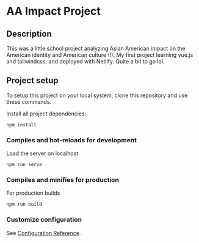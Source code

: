 # AA Impact Project

## Description
This was a little school project analyzing Asian American impact on the American identity and American culture (!).
My first project learning vue.js and tailwindcss, and deployed with Netlify. Quite a bit to go lol.


## Project setup
To setup this project on your local system, clone this repository and use these commands.

Install all project dependencies:
```
npm install
```


### Compiles and hot-reloads for development
Load the server on localhost
```
npm run serve
```

### Compiles and minifies for production
For production builds
```
npm run build
```

### Customize configuration
See [Configuration Reference](https://cli.vuejs.org/config/).
